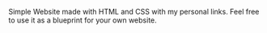 Simple Website made with HTML and CSS with my personal links.
Feel free to use it as a blueprint for your own website.
